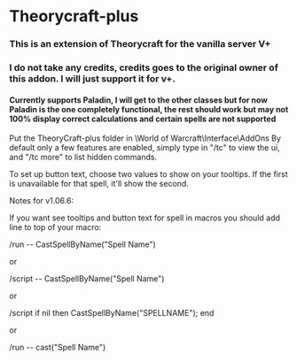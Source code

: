 # Theorycraft-plus

### This is an extension of Theorycraft for the vanilla server V+
### I do not take any credits, credits goes to the original owner of this addon. I will just support it for v+.

#### Currently supports Paladin, I will get to the other classes but for now Paladin is the one completely functional, the rest should work but may not 100% display correct calculations and certain spells are not supported

Put the TheoryCraft-plus folder in \World of Warcraft\Interface\AddOns By default only a few features are enabled, simply type in "/tc" to view the ui, and "/tc more" to list hidden commands.


To set up button text, choose two values to show on your tooltips. If the first is unavailable for that spell, it'll show the second.

Notes for v1.06.6:

If you want see tooltips and button text for spell in macros you should add line to top of your macro:

/run -- CastSpellByName("Spell Name")

or

/script -- CastSpellByName("Spell Name")

or

/script if nil then CastSpellByName("SPELLNAME"); end

or

/run -- cast("Spell Name")
